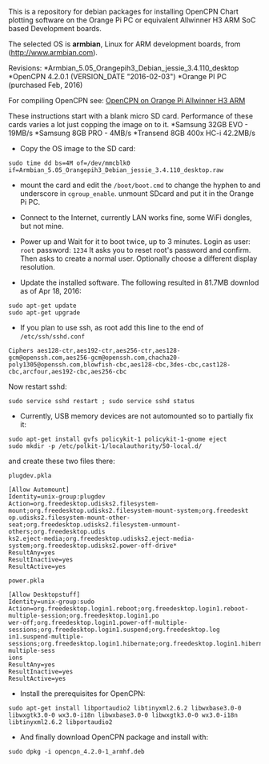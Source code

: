 This is a repository for debian packages for installing OpenCPN Chart plotting software on
the Orange Pi PC or equivalent Allwinner H3 ARM SoC based Development boards.

The selected OS is **armbian**, Linux for ARM development boards, from (http://www.armbian.com).

Revisions:
*Armbian_5.05_Orangepih3_Debian_jessie_3.4.110_desktop
*OpenCPN 4.2.0.1 (VERSION_DATE "2016-02-03")
*Orange PI PC  (purchased Feb, 2016)

For compiling OpenCPN see: [OpenCPN on Orange Pi Allwinner H3 ARM](http://kb7kmo.blogspot.com/2016/04/opencpn-on-orange-pi-allwinner-h3-arm.html)

These instructions start with a blank micro SD card.
Performance of these cards varies a lot just copping the image on to it.
*Samsung 32GB EVO - 19MB/s
*Samsung 8GB PRO  - 4MB/s
*Transend 8GB 400x HC-i 42.2MB/s
 
* Copy the OS image to the SD card:
```
sudo time dd bs=4M of=/dev/mmcblk0 if=Armbian_5.05_Orangepih3_Debian_jessie_3.4.110_desktop.raw
```
* mount the card and edit the `/boot/boot.cmd` to change the hyphen to and underscore in `cgroup_enable`.
unmount SDcard and put it in the Orange Pi PC.

* Connect to the Internet, currently LAN works fine, some WiFi dongles, but not mine.

* Power up and Wait for it to boot twice, up to 3 minutes.
Login as user: `root` password: `1234`
It asks you to reset root\'s password and confirm.
Then asks to create a normal user.
Optionally choose a different display resolution.

* Update the installed software. The following resulted in 81.7MB downlod as of Apr 18, 2016:
```
sudo apt-get update
sudo apt-get upgrade
```

* If you plan to use ssh,  as root add this line to the end of `/etc/ssh/sshd.conf`
```
Ciphers aes128-ctr,aes192-ctr,aes256-ctr,aes128-gcm@openssh.com,aes256-gcm@openssh.com,chacha20-poly1305@openssh.com,blowfish-cbc,aes128-cbc,3des-cbc,cast128-cbc,arcfour,aes192-cbc,aes256-cbc
```

Now restart sshd:
```
sudo service sshd restart ; sudo service sshd status
```

* Currently, USB memory devices are not automounted so to partially fix it:
```
sudo apt-get install gvfs policykit-1 policykit-1-gnome eject
sudo mkdir -p /etc/polkit-1/localauthority/50-local.d/
```
and create these two files there:

`plugdev.pkla`
```
[Allow Automount]
Identity=unix-group:plugdev
Action=org.freedesktop.udisks2.filesystem-mount;org.freedesktop.udisks2.filesystem-mount-system;org.freedeskt
op.udisks2.filesystem-mount-other-seat;org.freedesktop.udisks2.filesystem-unmount-others;org.freedesktop.udis
ks2.eject-media;org.freedesktop.udisks2.eject-media-system;org.freedesktop.udisks2.power-off-drive*
ResultAny=yes
ResultInactive=yes
ResultActive=yes
```
`power.pkla`
```
[Allow Desktopstuff]
Identity=unix-group:sudo
Action=org.freedesktop.login1.reboot;org.freedesktop.login1.reboot-multiple-session;org.freedesktop.login1.po
wer-off;org.freedesktop.login1.power-off-multiple-sessions;org.freedesktop.login1.suspend;org.freedesktop.log
in1.suspend-multiple-sessions;org.freedesktop.login1.hibernate;org.freedesktop.login1.hibernate-multiple-sess
ions
ResultAny=yes
ResultInactive=yes
ResultActive=yes
```
* Install the prerequisites for OpenCPN:
```
sudo apt-get install libportaudio2 libtinyxml2.6.2 libwxbase3.0-0 libwxgtk3.0-0 wx3.0-i18n libwxbase3.0-0 libwxgtk3.0-0 wx3.0-i18n libtinyxml2.6.2 libportaudio2
```

* And finally download OpenCPN package and install with:
```
sudo dpkg -i opencpn_4.2.0-1_armhf.deb
```

